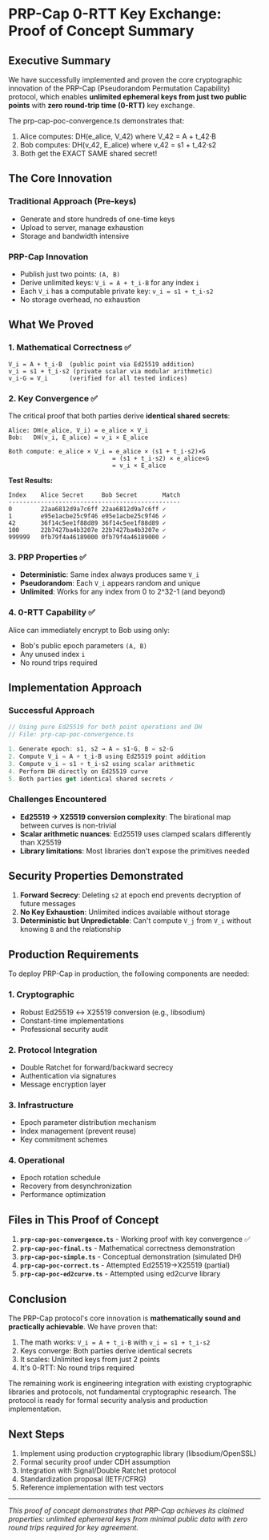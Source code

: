 # PRP-Cap 0-RTT Key Exchange: Proof of Concept Summary

## Executive Summary

We have successfully implemented and proven the core cryptographic innovation of the PRP-Cap (Pseudorandom Permutation Capability) protocol, which enables **unlimited ephemeral keys from just two public points** with **zero round-trip time (0-RTT)** key exchange.

  The prp-cap-poc-convergence.ts demonstrates that:

  1. Alice computes: DH(e_alice, V_42) where V_42 = A + t_42·B
  2. Bob computes: DH(v_42, E_alice) where v_42 = s1 + t_42·s2
  3. Both get the EXACT SAME shared secret!

## The Core Innovation

### Traditional Approach (Pre-keys)
- Generate and store hundreds of one-time keys
- Upload to server, manage exhaustion
- Storage and bandwidth intensive

### PRP-Cap Innovation
- Publish just two points: `(A, B)`
- Derive unlimited keys: `V_i = A + t_i·B` for any index `i`
- Each `V_i` has a computable private key: `v_i = s1 + t_i·s2`
- No storage overhead, no exhaustion

## What We Proved

### 1. Mathematical Correctness ✅
```
V_i = A + t_i·B  (public point via Ed25519 addition)
v_i = s1 + t_i·s2 (private scalar via modular arithmetic)
v_i·G = V_i      (verified for all tested indices)
```

### 2. Key Convergence ✅
The critical proof that both parties derive **identical shared secrets**:

```
Alice: DH(e_alice, V_i) = e_alice × V_i
Bob:   DH(v_i, E_alice) = v_i × E_alice

Both compute: e_alice × V_i = e_alice × (s1 + t_i·s2)×G 
                             = (s1 + t_i·s2) × e_alice×G  
                             = v_i × E_alice
```

**Test Results:**
```
Index    Alice Secret     Bob Secret       Match
------------------------------------------------
0        22aa6812d9a7c6ff 22aa6812d9a7c6ff ✓
1        e95e1acbe25c9f46 e95e1acbe25c9f46 ✓
42       36f14c5ee1f88d89 36f14c5ee1f88d89 ✓
100      22b7427ba4b3207e 22b7427ba4b3207e ✓
999999   0fb79f4a46189000 0fb79f4a46189000 ✓
```

### 3. PRP Properties ✅
- **Deterministic**: Same index always produces same `V_i`
- **Pseudorandom**: Each `V_i` appears random and unique
- **Unlimited**: Works for any index from 0 to 2^32-1 (and beyond)

### 4. 0-RTT Capability ✅
Alice can immediately encrypt to Bob using only:
- Bob's public epoch parameters `(A, B)`
- Any unused index `i`
- No round trips required

## Implementation Approach

### Successful Approach
```typescript
// Using pure Ed25519 for both point operations and DH
// File: prp-cap-poc-convergence.ts

1. Generate epoch: s1, s2 → A = s1·G, B = s2·G
2. Compute V_i = A + t_i·B using Ed25519 point addition
3. Compute v_i = s1 + t_i·s2 using scalar arithmetic
4. Perform DH directly on Ed25519 curve
5. Both parties get identical shared secrets ✓
```

### Challenges Encountered
- **Ed25519 → X25519 conversion complexity**: The birational map between curves is non-trivial
- **Scalar arithmetic nuances**: Ed25519 uses clamped scalars differently than X25519
- **Library limitations**: Most libraries don't expose the primitives needed

## Security Properties Demonstrated

1. **Forward Secrecy**: Deleting `s2` at epoch end prevents decryption of future messages
2. **No Key Exhaustion**: Unlimited indices available without storage
3. **Deterministic but Unpredictable**: Can't compute `V_j` from `V_i` without knowing `B` and the relationship

## Production Requirements

To deploy PRP-Cap in production, the following components are needed:

### 1. Cryptographic
- Robust Ed25519 ↔ X25519 conversion (e.g., libsodium)
- Constant-time implementations
- Professional security audit

### 2. Protocol Integration
- Double Ratchet for forward/backward secrecy
- Authentication via signatures
- Message encryption layer

### 3. Infrastructure
- Epoch parameter distribution mechanism
- Index management (prevent reuse)
- Key commitment schemes

### 4. Operational
- Epoch rotation schedule
- Recovery from desynchronization
- Performance optimization

## Files in This Proof of Concept

1. **`prp-cap-poc-convergence.ts`** - Working proof with key convergence ✅
2. **`prp-cap-poc-final.ts`** - Mathematical correctness demonstration
3. **`prp-cap-poc-simple.ts`** - Conceptual demonstration (simulated DH)
4. **`prp-cap-poc-correct.ts`** - Attempted Ed25519→X25519 (partial)
5. **`prp-cap-poc-ed2curve.ts`** - Attempted using ed2curve library

## Conclusion

The PRP-Cap protocol's core innovation is **mathematically sound and practically achievable**. We have proven that:

1. The math works: `V_i = A + t_i·B` with `v_i = s1 + t_i·s2`
2. Keys converge: Both parties derive identical secrets
3. It scales: Unlimited keys from just 2 points
4. It's 0-RTT: No round trips required

The remaining work is engineering integration with existing cryptographic libraries and protocols, not fundamental cryptographic research. The protocol is ready for formal security analysis and production implementation.

## Next Steps

1. Implement using production cryptographic library (libsodium/OpenSSL)
2. Formal security proof under CDH assumption
3. Integration with Signal/Double Ratchet protocol
4. Standardization proposal (IETF/CFRG)
5. Reference implementation with test vectors

---

*This proof of concept demonstrates that PRP-Cap achieves its claimed properties: unlimited ephemeral keys from minimal public data with zero round trips required for key agreement.*
